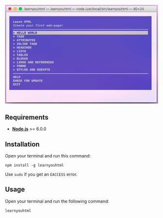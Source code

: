 ![learnyouhtml](./preview.png)

## Requirements

* [**Node.js**](node-url) >= 6.0.0

## Installation

Open your terminal and run this command:

```
npm install -g learnyouhtml
```

Use `sudo` if you get an `EACCESS` error.

## Usage

Open your terminal and run the following command:

```
learnyouhtml
```
